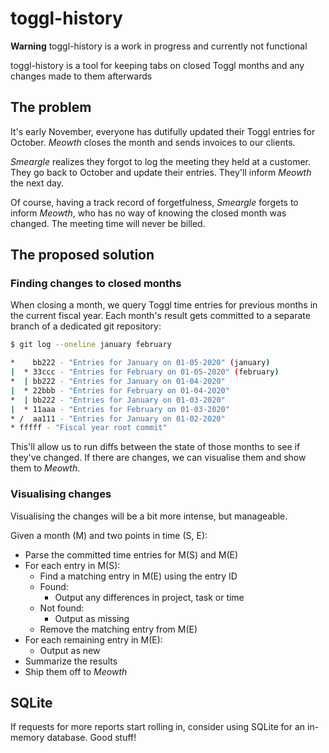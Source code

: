 # toggl-history

**Warning** toggl-history is a work in progress and currently not functional

toggl-history is a tool for keeping tabs on closed Toggl months and any changes made to them afterwards

## The problem

It's early November, everyone has dutifully updated their Toggl entries for October. _Meowth_ closes the month and sends invoices to our clients.

_Smeargle_ realizes they forgot to log the meeting they held at a customer. They go back to October and update their entries. They'll inform _Meowth_ the next day.

Of course, having a track record of forgetfulness, _Smeargle_ forgets to inform _Meowth_, who has no way of knowing the closed month was changed. The meeting time will never be billed.

## The proposed solution

### Finding changes to closed months

When closing a month, we query Toggl time entries for previous months in the current fiscal year.
Each month's result gets committed to a separate branch of a dedicated git repository:

```bash
$ git log --oneline january february

*    bb222 - "Entries for January on 01-05-2020" (january)
|  * 33ccc - "Entries for February on 01-05-2020" (february)
*  | bb222 - "Entries for January on 01-04-2020"
|  * 22bbb - "Entries for February on 01-04-2020"
*  | bb222 - "Entries for January on 01-03-2020"
|  * 11aaa - "Entries for February on 01-03-2020"
* /  aa111 - "Entries for January on 01-02-2020"
* fffff - "Fiscal year root commit"
```

This'll allow us to run diffs between the state of those months to see if they've changed.
If there are changes, we can visualise them and show them to _Meowth_.

### Visualising changes

Visualising the changes will be a bit more intense, but manageable.

Given a month (M) and two points in time (S, E):

- Parse the committed time entries for M(S) and M(E)
- For each entry in M(S):
  - Find a matching entry in M(E) using the entry ID
  - Found:
    - Output any differences in project, task or time
  - Not found:
    - Output as missing
  - Remove the matching entry from M(E)
- For each remaining entry in M(E):
  - Output as new
- Summarize the results
- Ship them off to _Meowth_

## SQLite

If requests for more reports start rolling in, consider using SQLite for an in-memory database. Good stuff!

